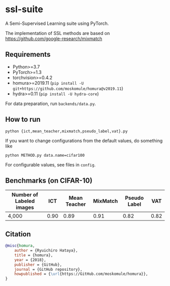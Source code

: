 # ssl-suite

A Semi-Supervised Learning suite using PyTorch.

The implementation of SSL methods are based on https://github.com/google-research/mixmatch

## Requirements

* Python>=3.7
* PyTorch>=1.3
* torchvision>=0.4.2
* homura>=2019.11 (`pip install -U git+https://github.com/moskomule/homura@v2019.11`)
* hydra>=0.11 (`pip install -U hydra-core`)

For data preparation, run `backends/data.py`.

## How to run

`python {ict,mean_teacher,mixmatch,pseudo_label,vat}.py`

If you want to change configurations from the default values, do something like

`python METHOD.py data.name=cifar100`

For configurable values, see files in `config`.

## Benchmarks (on CIFAR-10)

|Number of Labeled images | ICT | Mean Teacher | MixMatch | Pseudo Label | VAT |
--- | --- | --- | --- | --- | --- |
4,000 | 0.90 | 0.89 | 0.91 | 0.82 | 0.82|

## Citation


```bibtex
@misc{homura,
    author = {Ryuichiro Hataya},
    title = {homura},
    year = {2018},
    publisher = {GitHub},
    journal = {GitHub repository},
    howpublished = {\url{https://GitHub.com/moskomule/homura}},
}
```